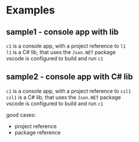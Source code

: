 # Examples

## sample1 - console app with lib

`c1` is a console app, with a project reference to `l1`  
`l1` is a C# lib, that uses the `Json.NET` package  
vscode is configured to build and run `c1`

## sample2 - console app with C# lib

`c1` is a console app, with a project reference to `csl1`  
`csl1` is a C# lib, that uses the `Json.NET` package  
vscode is configured to build and run `c1`


good cases:

- project reference
- package reference
